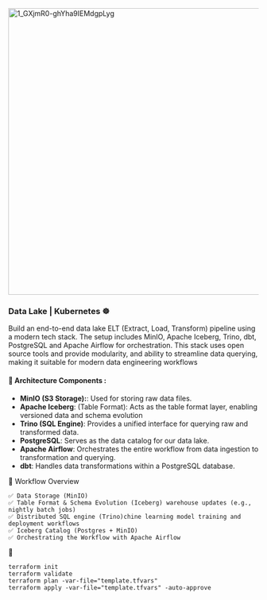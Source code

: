 <img width="1287" height="577" alt="1_GXjmR0-ghYha9IEMdgpLyg" src="https://github.com/user-attachments/assets/1bd1cb2f-e766-49c3-812a-b781462bdd9d" />

###  Data Lake | Kubernetes ☸️
Build an end-to-end data lake ELT (Extract, Load, Transform) pipeline using a modern tech stack. The setup includes MinIO, Apache Iceberg, Trino, dbt, PostgreSQL and Apache Airflow for orchestration. This stack uses open source tools and provide modularity, and ability to streamline data querying, making it suitable for modern data engineering workflows


#### 🧱 Architecture Components :
   - **MinIO (S3 Storage):**: Used for storing raw data files.
   - **Apache Iceberg**: (Table Format): Acts as the table format layer, enabling versioned data and schema evolution
   - **Trino (SQL Engine)**: Provides a unified interface for querying raw and transformed data.
   - **PostgreSQL**: Serves as the data catalog for our data lake.
   - **Apache Airflow**: Orchestrates the entire workflow from data ingestion to transformation and querying.
   - **dbt**: Handles data transformations within a PostgreSQL database.



🎯 Workflow Overview
```
✅ Data Storage (MinIO)
✅ Table Format & Schema Evolution (Iceberg) warehouse updates (e.g., nightly batch jobs)
✅ Distributed SQL engine (Trino)chine learning model training and deployment workflows
✅ Iceberg Catalog (Postgres + MinIO)
✅ Orchestrating the Workflow with Apache Airflow
```

🚀 
```
terraform init
terraform validate
terraform plan -var-file="template.tfvars"
terraform apply -var-file="template.tfvars" -auto-approve
```
